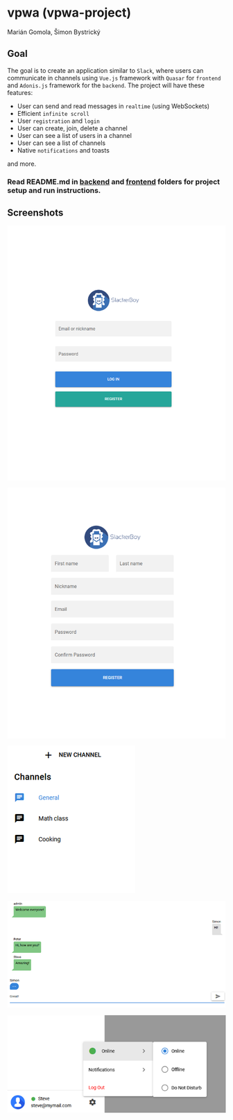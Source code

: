 # vpwa (vpwa-project)

Marián Gomola, Šimon Bystrický

## Goal

The goal is to create an application similar to `Slack`, where users can communicate in channels
using `Vue.js` framework with `Quasar` for `frontend` and `Adonis.js` framework for the `backend`.
The project will have these features:
- User can send and read messages in `realtime` (using WebSockets)
- Efficient `infinite scroll`
- User `registration` and `login`
- User can create, join, delete a channel
- User can see a list of users in a channel
- User can see a list of channels
- Native `notifications` and toasts

and more.

### Read README.md in [backend](backend/README.md) and [frontend](frontend/README.md) folders for project setup and run instructions.

## Screenshots

![login](screenshots/login.png)

![register](screenshots/register.png)

![channels](screenshots/channels.png)

![chat](screenshots/chat.png)

![status](screenshots/status.png)
